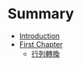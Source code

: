 # Summary

* [Introduction](README.md)
* [First Chapter](chapter1.md)
   * [行列轉換](xing_lie_zhuan_huan.md)

